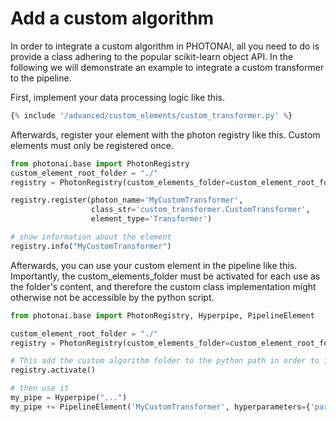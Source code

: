 <h1>Add a custom algorithm</h1>

In order to integrate a custom algorithm in PHOTONAI, all you need to do is provide a class adhering to the popular
scikit-learn object API. In the following we will demonstrate an example to integrate a custom transformer to the pipeline. 

First, implement your data processing logic like this.
```python
{% include '/advanced/custom_elements/custom_transformer.py' %}
```

Afterwards, register your element with the photon registry like this. 
Custom elements must only be registered once.

```python
from photonai.base import PhotonRegistry
custom_element_root_folder = "./"
registry = PhotonRegistry(custom_elements_folder=custom_element_root_folder)

registry.register(photon_name='MyCustomTransformer',
                  class_str='custom_transformer.CustomTransformer',
                  element_type='Transformer')

# show information about the element
registry.info("MyCustomTransformer")
```
Afterwards, you can use your custom element in the pipeline like this. 
Importantly, the custom_elements_folder must be activated for each use as the folder's content, and therefore the
custom class implementation might otherwise not be accessible by the python script. 

```python
from photonai.base import PhotonRegistry, Hyperpipe, PipelineElement

custom_element_root_folder = "./"
registry = PhotonRegistry(custom_elements_folder=custom_element_root_folder)

# This add the custom algorithm folder to the python path in order to import and instantiate the algorithm 
registry.activate()

# then use it 
my_pipe = Hyperpipe("...")
my_pipe += PipelineElement('MyCustomTransformer', hyperparameters={'param1': [1, 2, 3]})
```